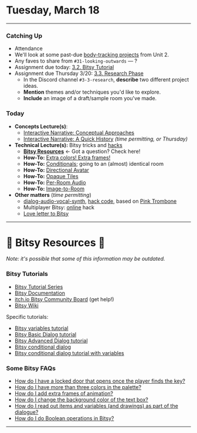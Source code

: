 # Tuesday, March 18

---

### Catching Up

* Attendance
* We'll look at some past-due [body-tracking projects](https://openprocessing.org/class/95759/#/c/96713) from Unit 2.
* Any faves to share from `#31-looking-outwards` — ? 
* Assignment due today: [3.2. Bitsy Tutorial](../assignments/interactive_narrative/readme.md#32-bitsy-tutorial)
* Assignment due Thursday 3/20: [3.3. Research Phase](../assignments/interactive_narrative/readme.md#33-research-phase)
  * In the Discord channel `#3-3-research`, **describe** two different project ideas.
  * **Mention** themes and/or techniques you'd like to explore.
  * **Include** an image of a draft/sample room you've made. 

### Today 
* **Concepts Lecture(s)**: 
  * [Interactive Narrative: Conceptual Approaches](../lectures/interactive_narrative/narrative_design_strategies.md)
  * [Interactive Narrative: A Quick History](../lectures/interactive_narrative/interactive_narratives.md) *(time permitting, or Thursday)*
* **Technical Lecture(s):** Bitsy tricks and [hacks](https://github.com/seleb/bitsy-hacks?tab=readme-ov-file#contents)
  * [**Bitsy Resources**](#bitsy-resources) ← Got a question? Check here!
  * **How-To:** [Extra colors! Extra frames!](../lectures/interactive_narrative/bitsy_hacks/extra_colors_and_frames/readme.md)
  * **How-To:** [Conditionals](../lectures/interactive_narrative/bitsy_hacks/conditionals/readme.md); going to an (almost) identical room
  * **How-To:** [Directional Avatar](../lectures/interactive_narrative/bitsy_hacks/directional_avatar/readme.md)
  * **How-To:** [Opaque Tiles](../lectures/interactive_narrative/bitsy_hacks/opaque_tile/readme.md)
  * **How-To:** [Per-Room Audio](../lectures/interactive_narrative/bitsy_hacks/bitsy_audio/readme.md)
  * **How-To:** [Image-to-Room](../lectures/interactive_narrative/bitsy_hacks/image_to_bitsy/readme.md)
* **Other matters** (*time permitting*)
  * [dialog-audio-vocal-synth](https://seansleblanc.itch.io/bitsy-vocal-synth-tester), [hack code](https://github.com/seleb/bitsy-hacks/blob/main/dist/dialog-audio-vocal-synth.js), based on [Pink Trombone](https://dood.al/pinktrombone/)
  * Multiplayer Bitsy: [online](https://bitsy-online.glitch.me/) hack
  * [Love letter to Bitsy](https://itch.io/t/4501718/a-love-letter-to-bitsy)


---

# 🍔 Bitsy Resources 🍔 

*Note: it's possible that some of this information may be outdated.*

### Bitsy Tutorials

* [Bitsy Tutorial Series](https://www.youtube.com/playlist?list=PLlXuD3kyVEr6bprFqUBCOEWT47xqYmVQ4)
* [Bitsy Documentation](https://make.bitsy.org/docs/)
* [itch.io Bitsy Community Board](https://itch.io/board/2436112/bitsy) (get help!)
* [Bitsy Wiki](https://bitsy.fandom.com/wiki/Bitsy_Wiki)

Specific tutorials: 

* [Bitsy variables tutorial](https://ayolland.itch.io/trevor/devlog/29520/bitsy-variables-a-tutorial)
* [Bitsy Basic Dialog tutorial](https://www.youtube.com/watch?v=G8ysQSwYQ18)
* [Bitsy Advanced Dialog tutorial](https://www.youtube.com/watch?v=jbvtS1d2Zq0)
* [Bitsy conditional dialog](https://www.youtube.com/watch?v=GnPge60wGWI)
* [Bitsy conditional dialog tutorial with variables](https://www.youtube.com/watch?v=Mrt0tk6HSvI)


### Some Bitsy FAQs

* [How do I have a locked door that opens once the player finds the key?](https://docs.google.com/document/d/16x1S_FjkcXuuB5R-XRBA50CAXLSIPLTWonvKq3A5SAY/edit#heading=h.gxnecyhhzwd1)
* [How do I have more than three colors in the palette?](https://docs.google.com/document/d/16x1S_FjkcXuuB5R-XRBA50CAXLSIPLTWonvKq3A5SAY/edit#heading=h.f5n7g14acgne)
* [How do I add extra frames of animation?](https://docs.google.com/document/d/16x1S_FjkcXuuB5R-XRBA50CAXLSIPLTWonvKq3A5SAY/edit#heading=h.zf5xu0y5xp9j)
* [How do I change the background color of the text box?](https://docs.google.com/document/d/16x1S_FjkcXuuB5R-XRBA50CAXLSIPLTWonvKq3A5SAY/edit#heading=h.nm09cxlmmyic)
* [How do I read out items and variables (and drawings) as part of the dialogue?](https://docs.google.com/document/d/16x1S_FjkcXuuB5R-XRBA50CAXLSIPLTWonvKq3A5SAY/edit#heading=h.tecf31prkcsq)
* [How do I do Boolean operations in Bitsy?](https://louisemclennan.wordpress.com/2018/06/07/boolean-operations-in-bitsy)

---
